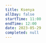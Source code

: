 ```yaml
---
title: Ksenya
allDay: false
startTime: 11:00
endTime: 12:00
date: 2023-05-29
completed: null
---
```

